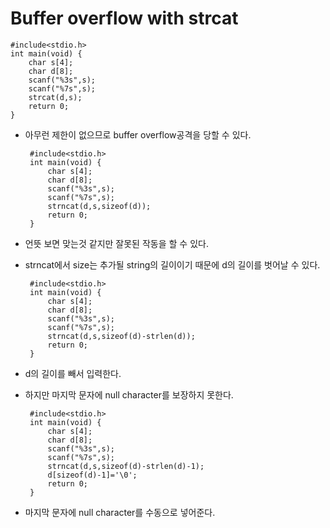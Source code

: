 # Buffer overflow with strcat

    #include<stdio.h>
    int main(void) {
        char s[4];
        char d[8];
        scanf("%3s",s);
        scanf("%7s",s);
        strcat(d,s);
        return 0;
    }

 * 아무런 제한이 없으므로 buffer overflow공격을 당할 수 있다.

        #include<stdio.h>
        int main(void) {
            char s[4];
            char d[8];
            scanf("%3s",s);
            scanf("%7s",s);
            strncat(d,s,sizeof(d));
            return 0;
        }

 * 언뜻 보면 맞는것 같지만 잘못된 작동을 할 수 있다.
 * strncat에서 size는 추가될 string의 길이이기 때문에 d의 길이를 벗어날 수 있다.

        #include<stdio.h>
        int main(void) {
            char s[4];
            char d[8];
            scanf("%3s",s);
            scanf("%7s",s);
            strncat(d,s,sizeof(d)-strlen(d));
            return 0;
        }

 * d의 길이를 빼서 입력한다.
 * 하지만 마지막 문자에 null character를 보장하지 못한다.

        #include<stdio.h>
        int main(void) {
            char s[4];
            char d[8];
            scanf("%3s",s);
            scanf("%7s",s);
            strncat(d,s,sizeof(d)-strlen(d)-1);
            d[sizeof(d)-1]='\0';
            return 0;
        }

 * 마지막 문자에 null character를 수동으로 넣어준다.

